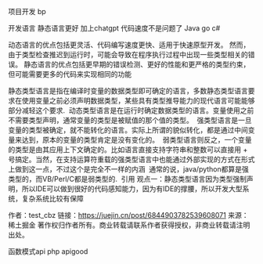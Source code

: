 项目开发 bp


开发语言 静态语言更好  加上chatgpt 
代码速度不是问题了
Java go c# 



动态语言的优点包括更灵活、代码编写速度更快、适用于快速原型开发。 然而，由于类型检查推迟到运行时，可能会导致在程序执行过程中出现一些类型相关的错误。 静态语言的优点包括更早期的错误检测、更好的性能和更严格的类型约束，但可能需要更多的代码来实现相同的功能

静态类型语言是指在编译时变量的数据类型即可确定的语言，多数静态类型语言要求在使用变量之前必须声明数据类型，某些具有类型推导能力的现代语言可能能够部分减轻这个要求. 
动态类型语言是在运行时确定数据类型的语言。变量使用之前不需要类型声明，通常变量的类型是被赋值的那个值的类型。 
强类型语言是一旦变量的类型被确定，就不能转化的语言。实际上所谓的貌似转化，都是通过中间变量来达到，原本的变量的类型肯定是没有变化的。 
弱类型语言则反之，一个变量的类型是由其应用上下文确定的。比如语言直接支持字符串和整数可以直接用 + 号搞定。当然，在支持运算符重载的强类型语言中也能通过外部实现的方式在形式上做到这一点，不过这个是完全不一样的内涵 
通常的说，java/python都算是强类型的，而VB/Perl/C都是弱类型的.  
引用 观点一：静态类型语言因为类型强制声明，所以IDE可以做到很好的代码感知能力，因为有IDE的撑腰，所以开发大型系统，复杂系统比较有保障

作者：test_cbz
链接：https://juejin.cn/post/6844903782539608071
来源：稀土掘金
著作权归作者所有。商业转载请联系作者获得授权，非商业转载请注明出处。

函数模式api  php apigood
